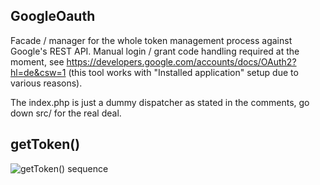 GoogleOauth
-----------
Facade / manager for the whole token management process against Google's REST API. Manual login / grant code handling required at the moment, see https://developers.google.com/accounts/docs/OAuth2?hl=de&csw=1 (this tool works with "Installed application" setup due to various reasons).

The index.php is just a dummy dispatcher as stated in the comments, go down src/ for the real deal.

getToken()
----------
![getToken() sequence](https://raw.github.com/alexanderteves/php-googleoauth/master/doc/get_token.pic)
